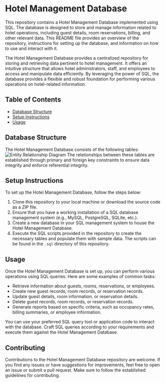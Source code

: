 # Hotel Management Database

This repository contains a Hotel Management Database implemented using SQL. The database is designed to store and manage information related to hotel operations, including guest details, room reservations, billing, and other relevant data. This README file provides an overview of the repository, instructions for setting up the database, and information on how to use and interact with it.

The Hotel Management Database provides a centralized repository for storing and retrieving data pertinent to hotel management. It offers an intuitive structure that allows hotel administrators, staff, and employees to access and manipulate data efficiently. By leveraging the power of SQL, the database provides a flexible and robust foundation for performing various operations on hotel-related information.

## Table of Contents
- [Database Structure](#database-structure)
- [Setup Instructions](#setup-instructions)
- [Usage](#usage)

## Database Structure

The Hotel Management Database consists of the following tables:
![Entity Relationship Diagram](Resx/ERD_2.jpg)
The relationships between these tables are established through primary and foreign key constraints to ensure data integrity and enforce referential integrity.

## Setup Instructions

To set up the Hotel Management Database, follow the steps below:

1. Clone this repository to your local machine or download the source code as a ZIP file.
2. Ensure that you have a working installation of a SQL database management system (e.g., MySQL, PostgreSQL, SQLite, etc.).
3. Create a new database in your SQL management system to house the Hotel Management Database.
4. Execute the SQL scripts provided in the repository to create the necessary tables and populate them with sample data. The scripts can be found in the `.sql` directory of this repository.

## Usage

Once the Hotel Management Database is set up, you can perform various operations using SQL queries. Here are some examples of common tasks:

- Retrieve information about guests, rooms, reservations, or employees.
- Create new guest records, room records, or reservation records.
- Update guest details, room information, or reservation details.
- Delete guest records, room records, or reservation records.
- Generate reports based on specific criteria, such as occupancy rates, billing summaries, or employee information.

You can use your preferred SQL query tool or application code to interact with the database. Craft SQL queries according to your requirements and execute them against the Hotel Management Database.

## Contributing

Contributions to the Hotel Management Database repository are welcome. If you find any issues or have suggestions for improvements, feel free to open an issue or submit a pull request. Make sure to follow the established guidelines for contributing.
